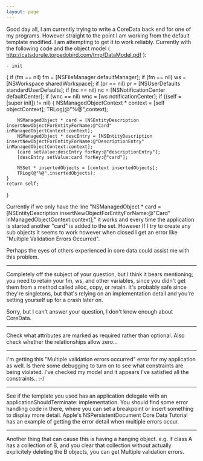 ```yaml
---
layout: page
---
```


Good day all, I am currently trying to write a CoreData back end for one of my programs. However straight to the point I am working from the default template modified. I am attempting to get it to work reliably. Currently with the following code and the object model ( http://catsdorule.torpedobird.com/tmp/DataModel.pdf ):

    - init
{
	if (fm == nil) fm = [NSFileManager defaultManager];
	if (fm == nil) ws = [NSWorkspace sharedWorkspace];
	if (pr == nil) pr = [NSUserDefaults standardUserDefaults];
	if (nc == nil) nc = [NSNotificationCenter defaultCenter];
	if (wnc == nil) wnc = [ws notificationCenter];
	if ((self = [super init]) != nil)
	{
		NSManagedObjectContext * context = [self objectContext];
		TRLog(@"%@",context);
		
		NSManagedObject * card = [NSEntityDescription insertNewObjectForEntityForName:@"Card" inManagedObjectContext:context];
		NSManagedObject * descEntry = [NSEntityDescription insertNewObjectForEntityForName:@"DescriptionEntry" inManagedObjectContext:context];
		[card setValue:descEntry forKey:@"descriptionEntry"];
		[descEntry setValue:card forKey:@"card"];
		
		NSSet * insertedObjects = [context insertedObjects];
		TRLog(@"%@",insertedObjects);
	}
	return self;
}

Currently if we only have the line "NSManagedObject * card = [NSEntityDescription insertNewObjectForEntityForName:@"Card" inManagedObjectContext:context];" it works and every time the application is started another "card" is added to the set. However If I try to create any sub objects it seems to work however when closed I get an error like "Multiple Validation Errors Occurred".

Perhaps the eyes of others experienced in core data could assist me with this problem.

----

Completely off the subject of your question, but I think it bears mentioning; you need to retain your     fm,     ws, and other variables, since you didn't get them from a method called     alloc,     copy, or     retain. It's probably safe since they're singletons, but that's relying on an implementation detail and you're setting yourself up for a crash later on.

Sorry, but I can't answer your question, I don't know enough about CoreData.

----

Check what attributes are marked as required rather than optional. Also check whether the relationships allow zero...

----

I'm getting this "Multiple validation errors occurred" error for my application as well.  Is there some debugging to turn on to see what constraints are being violated. I've checked my model and it appears I've satisfied all the constraints..  :-/

----

See if the template you used has an application delegate with an applicationShouldTerminate: implementation. You should find some error handling code in there, where you can set a breakpoint or insert something to display more detail. Apple's NSPersistentDocument Core Data Tutorial has an example of getting the error detail when multiple errors occur.

----

Another thing that can cause this is having a hanging object. e.g. if class A has a collection of B, and you clear that collection without actually explicitely deleting the B objects, you can get Multiple validation errors.
